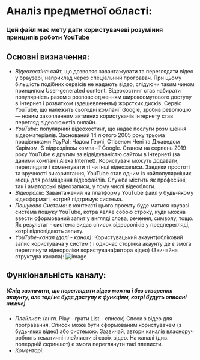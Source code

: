 # Аналіз предметної області:
### Цей файл має мету дати користувачеві розуміння принципів роботи YouTube
## Основні визначення:
  * _Відеохостінг_:  сайт, що дозволяє завантажувати та переглядати відео у браузері, наприклад через спеціальний програвач. При цьому більшість подібних сервісів не надають відео, слідуючи таким чином принципом User-generated content. 
  Відеохостинг став набирати популярність разом з розповсюдженням широкосмугового доступу в Інтернет і розвитком (здешевленням) жорстких дисків. Сервіс YouTube, що належить сьогодні компанії Google, зробив революцію — новим захопленням активних користувачів Інтернету став перегляд відеосюжетів онлайн.
  * _YouTube_: популярний відеохостинг, що надає послуги розміщення відеоматеріалів. Заснований 14 лютого 2005 року трьома працівниками PayPal: Чадом Герлі, Стівеном Чені та Джаведом Карімом. Є підрозділом компанії Google. Станом на серпень 2019 року YouTube є другим за відвідуваністю сайтом в Інтернеті (за даними компанії Alexa Internet). Користувачі можуть додавати, переглядати і коментувати ті чи інші відеозаписи. Завдяки простоті та зручності використання, YouTube став одним із найпопулярніших місць для розміщення відеофайлів. Служба містить як професійні, так і аматорські відеозаписи, у тому числі відеоблоги.
  * _Відеоролік_: Завантажений на платформу YouTube файл у будь-якому відеоформаті, котрий підтримує система.
  * _Пошукова Система_: в контексті цього проекту буде матися наувазі система пошуку YouTube, котра являє собою строку, куди можна ввести сформований запит у вигляді слова, речення, символу, тощо. Як результат - система видає список відеороліків у предперегляді, котрі відповідають запиту.
  * _YouTube-канал (далі - канал)_: Користувацький акаунт(обліковий запис користувача у системі) і одночас сторінка акаунту де є змога переглянути відеороліки користувача(автора відео)
    (Звичайна структура канала):
    ![image](https://user-images.githubusercontent.com/60894423/118081088-5ae6c580-b3c3-11eb-9a86-0d2e2e26094c.png)
## Функіональність каналу:
##### (Слід зазначити, що переглядати відео можна і без створення акаунту, але тоді не буде доступу к функціям, котрі будуть описані нижче)
 * _Плейлист_: (англ. Play - грати List - список) Спсок з відео для програвання. Список може бути сформованим користувачем (з будь-яких відео) або системою. Зазвичай, автори каналів власноруч роблять тематичні плейлисти зі своїх відео. На каналі (див. попердній скриншот) є змога переглянути такі плелисти.
 * _Коментарі_: 
